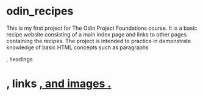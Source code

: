 # odin_recipes
This is my first project for The Odin Project Foundations course. It is a basic recipe website consisting of a main index page and links to other pages containing the recipes. The project is intended to practice in demonstrate knowledge of basic HTML concepts such as paragraphs <p>, headings <h1>, links <a href>, and images <img src>.
